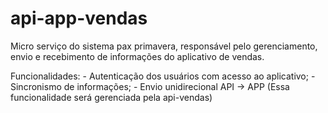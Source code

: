 # api-app-vendas
Micro serviço do sistema pax primavera, responsável pelo gerenciamento, envio e recebimento de informações do aplicativo de vendas.

Funcionalidades:
    - Autenticação dos usuários com acesso ao aplicativo;
    - Sincronismo de informações;
    - Envio unidirecional API -> APP (Essa funcionalidade será gerenciada pela api-vendas)
